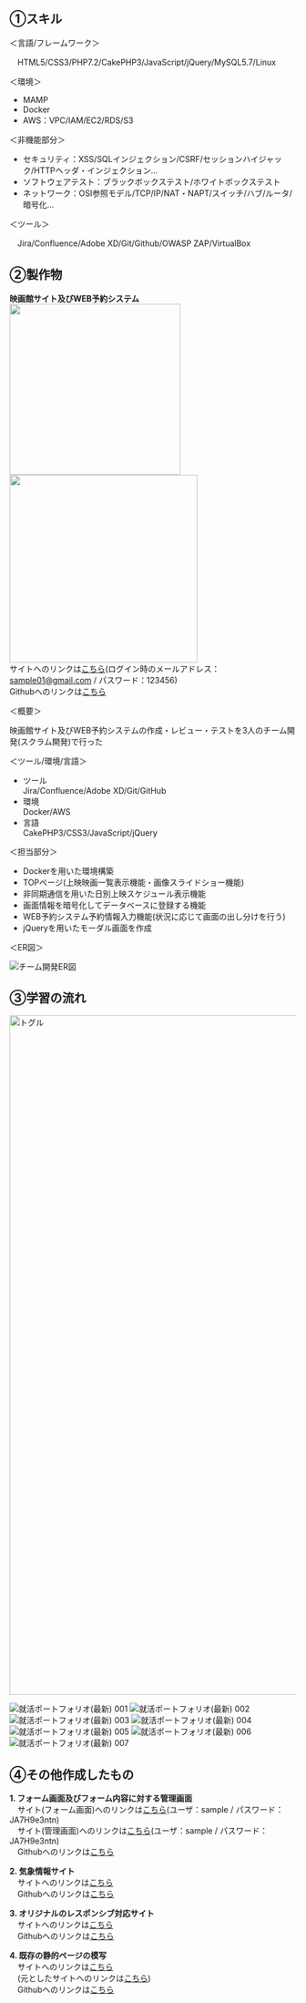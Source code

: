 ## ①スキル  
＜言語/フレームワーク＞  

　HTML5/CSS3/PHP7.2/CakePHP3/JavaScript/jQuery/MySQL5.7/Linux  

＜環境＞  

- MAMP
- Docker  
- AWS：VPC/IAM/EC2/RDS/S3  

＜非機能部分＞

- セキュリティ：XSS/SQLインジェクション/CSRF/セッションハイジャック/HTTPヘッダ・インジェクション...  
- ソフトウェアテスト：ブラックボックステスト/ホワイトボックステスト  
- ネットワーク：OSI参照モデル/TCP/IP/NAT・NAPT/スイッチ/ハブ/ルータ/暗号化...  

＜ツール＞  

　Jira/Confluence/Adobe XD/Git/Github/OWASP ZAP/VirtualBox  

## ②製作物
**映画館サイト及びWEB予約システム**  
<img src="https://user-images.githubusercontent.com/68310528/109629371-16e77100-7b87-11eb-84bf-812cd228fc3a.png" width="300px"> <img src="https://user-images.githubusercontent.com/68310528/109629638-6168ed80-7b87-11eb-99aa-347562ec098f.png" width="330px">  
サイトへのリンクは[こちら](https://www.yahoo.co.jp/)(ログイン時のメールアドレス：sample01@gmail.com / パスワード：123456)  
Githubへのリンクは[こちら](https://github.com/labotinc/codegym-team5/tree/develop)  
  
＜概要＞  
  
映画館サイト及びWEB予約システムの作成・レビュー・テストを3人のチーム開発(スクラム開発)で行った  
  
＜ツール/環境/言語＞
- ツール  
  Jira/Confluence/Adobe XD/Git/GitHub
- 環境  
  Docker/AWS
- 言語  
  CakePHP3/CSS3/JavaScript/jQuery  

＜担当部分＞
- Dockerを用いた環境構築
- TOPページ(上映映画一覧表示機能・画像スライドショー機能)
- 非同期通信を用いた日別上映スケジュール表示機能
- 画面情報を暗号化してデータベースに登録する機能
- WEB予約システム予約情報入力機能(状況に応じて画面の出し分けを行う)
- jQueryを用いたモーダル画面を作成

＜ER図＞  

![チーム開発ER図](https://user-images.githubusercontent.com/68310528/110269705-9fdb2e00-8007-11eb-9236-dc2723b83306.png)

## ③学習の流れ
<img width="1193" alt="トグル" src="https://user-images.githubusercontent.com/68310528/110282175-5f88a980-8021-11eb-84d9-b6008bc16434.png">  

![就活ポートフォリオ(最新) 001](https://user-images.githubusercontent.com/68310528/109761341-7bf8a080-7c33-11eb-8ba1-91e3fc7744d7.jpeg)
![就活ポートフォリオ(最新) 002](https://user-images.githubusercontent.com/68310528/109761440-81ee8180-7c33-11eb-9fd7-a39d4d4aa1f5.jpeg)
![就活ポートフォリオ(最新) 003](https://user-images.githubusercontent.com/68310528/109761496-84e97200-7c33-11eb-9f7f-71464bda41a7.jpeg)
![就活ポートフォリオ(最新) 004](https://user-images.githubusercontent.com/68310528/109761532-874bcc00-7c33-11eb-8620-89bad5bbd078.jpeg)
![就活ポートフォリオ(最新) 005](https://user-images.githubusercontent.com/68310528/109761557-887cf900-7c33-11eb-9ea9-961a1b943f26.jpeg)
![就活ポートフォリオ(最新) 006](https://user-images.githubusercontent.com/68310528/109761589-8a46bc80-7c33-11eb-9971-091b6678ce85.jpeg)
![就活ポートフォリオ(最新) 007](https://user-images.githubusercontent.com/68310528/109761611-8c108000-7c33-11eb-9775-c9bced139898.jpeg)  

## ④その他作成したもの
**1. フォーム画面及びフォーム内容に対する管理画面**  
   　サイト(フォーム画面)へのリンクは[こちら](http://3.112.194.206/entry/input.php)(ユーザ：sample / パスワード：JA7H9e3ntn)  
   　サイト(管理画面)へのリンクは[こちら](http://3.112.194.206/admin/)(ユーザ：sample / パスワード：JA7H9e3ntn)  
   　Githubへのリンクは[こちら](https://github.com/kazuyanakata/quelcode-php-db)  
   
**2. 気象情報サイト**  
   　サイトへのリンクは[こちら](https://kazuyanakata.github.io/quelcode-js/js-weather/js-weather.html)  
   　Githubへのリンクは[こちら](https://github.com/kazuyanakata/quelcode-js)  
   
**3. オリジナルのレスポンシブ対応サイト**  
   　サイトへのリンクは[こちら](https://kazuyanakata.github.io/quelcode-html/kaguya/home.html)  
   　Githubへのリンクは[こちら](https://github.com/kazuyanakata/quelcode-html/tree/master/kaguya)  
   
**4. 既存の静的ページの模写**  
   　サイトへのリンクは[こちら](https://kazuyanakata.github.io/quelcode-html/nri/index.html)  
   　(元としたサイトへのリンクは[こちら](https://www.nri.com/jp/company/whats/story06))  
   　Githubへのリンクは[こちら](https://github.com/kazuyanakata/quelcode-html/tree/master/nri)  
